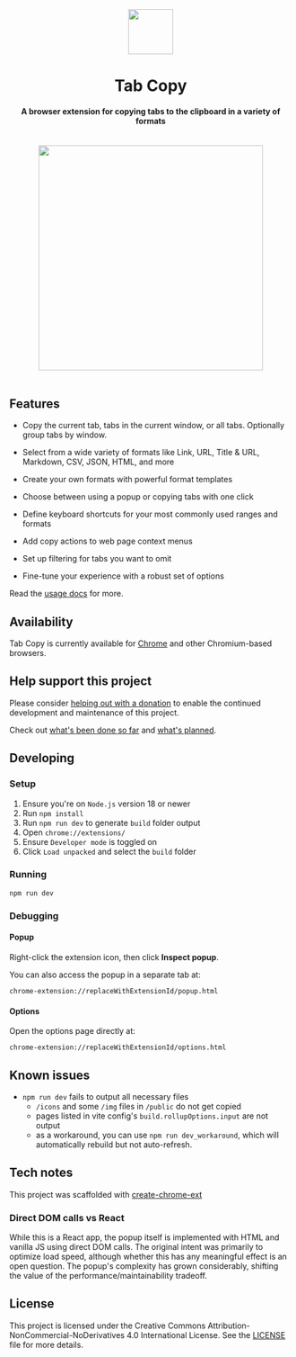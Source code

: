 <div align="center"><img src="https://tabcopy.com/logo-748.png" height="80"></div>

<h1 align="center">Tab Copy</h1>

<h4 align="center">A browser extension for copying tabs to the clipboard in a variety of formats</h4>

<div>&nbsp;</div>

<div align="center"><img src="https://tabcopy.com/popup-v4-1-0.png" height="400"></div>

<div>&nbsp;</div>

## Features

- Copy the current tab, tabs in the current window, or all tabs. Optionally group tabs by window.

- Select from a wide variety of formats like Link, URL, Title & URL, Markdown, CSV, JSON, HTML, and more

- Create your own formats with powerful format templates

- Choose between using a popup or copying tabs with one click

- Define keyboard shortcuts for your most commonly used ranges and formats

- Add copy actions to web page context menus

- Set up filtering for tabs you want to omit

- Fine-tune your experience with a robust set of options

Read the [usage docs](https://tabcopy.com/docs) for more.

## Availability

Tab Copy is currently available for [Chrome](https://chromewebstore.google.com/detail/tab-copy/micdllihgoppmejpecmkilggmaagfdmb) and other Chromium-based browsers.

## Help support this project

Please consider [helping out with a donation](https://tabcopy.com/donate) to enable the continued development and maintenance of this project.

Check out [what's been done so far](https://tabcopy.com/releases) and [what's planned](https://tabcopy.com/roadmap).

## Developing

### Setup

1. Ensure you're on `Node.js` version 18 or newer
1. Run `npm install`
1. Run `npm run dev` to generate `build` folder output
1. Open `chrome://extensions/`
1. Ensure `Developer mode` is toggled on
1. Click `Load unpacked` and select the `build` folder

### Running

```shell
npm run dev
```

### Debugging

#### Popup

Right-click the extension icon, then click **Inspect popup**.

You can also access the popup in a separate tab at:

`chrome-extension://replaceWithExtensionId/popup.html`

#### Options

Open the options page directly at:

`chrome-extension://replaceWithExtensionId/options.html`

## Known issues

- `npm run dev` fails to output all necessary files
  - `/icons` and some `/img` files in `/public` do not get copied
  - pages listed in vite config's `build.rollupOptions.input` are not output
  - as a workaround, you can use `npm run dev_workaround`, which will automatically rebuild but not auto-refresh.

## Tech notes

This project was scaffolded with [create-chrome-ext](https://github.com/guocaoyi/create-chrome-ext)

### Direct DOM calls vs React

While this is a React app, the popup itself is implemented with HTML and vanilla JS using direct DOM calls. The original intent was primarily to optimize load speed, although whether this has any meaningful effect is an open question. The popup's complexity has grown considerably, shifting the value of the performance/maintainability tradeoff.

## License

This project is licensed under the Creative Commons Attribution-NonCommercial-NoDerivatives 4.0 International License. See the [LICENSE](./LICENSE) file for more details.